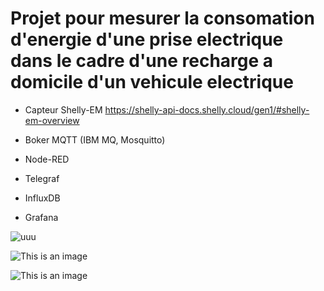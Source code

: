 # Projet pour mesurer la consomation d'energie d'une prise electrique dans le cadre d'une recharge a domicile d'un vehicule electrique

* Capteur Shelly-EM https://shelly-api-docs.shelly.cloud/gen1/#shelly-em-overview

* Boker MQTT (IBM MQ, Mosquitto)
* Node-RED
* Telegraf
* InfluxDB
* Grafana

![uuu](blob:https://ardeid.atlassian.net/7e8b6b3c-9b33-4561-b955-b499f77b39c3#media-blob-url=true&id=32402ec6-afc4-47f3-add5-abcec983c668&collection=contentId-462946355&contextId=462946355&mimeType=image%2Fpng&name=image-20220527-111901.png&size=322919&height=1285&width=2152&alt=)

![This is an image]([blob:https://ardeid.atlassian.net/7e8b6b3c-9b33-4561-b955-b499f77b39c3#media-blob-url=true&id=32402ec6-afc4-47f3-add5-abcec983c668&collection=contentId-462946355&contextId=462946355&mimeType=image%2Fpng&name=image-20220527-111901.png&size=322919&height=1285&width=2152&alt=)

![This is an image](https://myoctocat.com/assets/images/base-octocat.svg)


